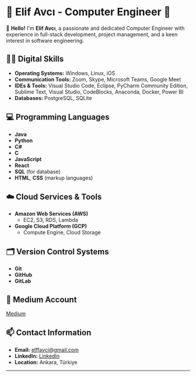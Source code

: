 # 🌟 Elif Avcı - Computer Engineer  🌟

👋 **Hello!** I'm **Elif Avcı**, a passionate and dedicated Computer Engineer with experience in full-stack development, project management, and a keen interest in software engineering.


## 🧑‍💻 Digital Skills

- **Operating Systems:** Windows, Linux, iOS
- **Communication Tools:** Zoom, Skype, Microsoft Teams, Google Meet
- **IDEs & Tools:** Visual Studio Code, Eclipse, PyCharm Community Edition, Sublime Text, Visual Studio, CodeBlocks, Anaconda, Docker, Power BI
- **Databases:** PostgreSQL, SQLite

## 💻 Programming Languages

- **Java**
- **Python**
- **C#**
- **C**
- **JavaScript**
- **React**
- **SQL** (for database)
- **HTML**, **CSS** (markup languages)

## ☁️ Cloud Services & Tools

- **Amazon Web Services (AWS)**
  - EC2, S3, RDS, Lambda
- **Google Cloud Platform (GCP)**
  - Compute Engine, Cloud Storage
 
## 🗂 Version Control Systems
- **Git**
- **GitHub**
- **GitLab**

## 📖 Medium Account
[Medium](https://medium.com/@elffavci)

## 📫 Contact Information

- **Email:** [elffavci@gmail.com](mailto:elffavci@gmail.com)
- **LinkedIn:** [LinkedIn](https://www.linkedin.com/in/elif-avc%C4%B122/)
- **Location:** Ankara, Türkiye

---

